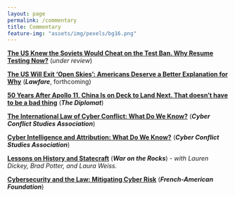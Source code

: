 ```yaml
---
layout: page
permalink: /commentary
title: Commentary
feature-img: "assets/img/pexels/bg16.png"
---
```


[**The US Knew the Soviets Would Cheat on the Test Ban. Why Resume Testing Now?**](404) (*under review*)

[**The US Will Exit ‘Open Skies’: Americans Deserve a Better Explanation for Why**](404) (***Lawfare***, forthcoming)

[**50 Years After Apollo 11, China Is on Deck to Land Next. That doesn’t have to be a bad thing**](https://thediplomat.com/2019/07/50-years-after-apollo-11-china-is-on-deck-to-land-next/) (***The Diplomat***)

[**The International Law of Cyber Conflict: What Do We Know?**](http://static1.1.sqspcdn.com/static/f/956646/28023293/1541729153187/SotF+2017+CCSA+SIPA+Law.pdf?token=ADy5P%2FteGpcQCQKv736cLeBla30%3D) (***Cyber Conflict Studies Association***)

[**Cyber Intelligence and Attribution: What Do We Know?**](https://www.dropbox.com/s/s6hvs57pjpvtefx/SOTF_Review_Copy.pdf?raw=1) (***Cyber Conflict Studies Association***)

[**Lessons on History and Statecraft**](https://warontherocks.com/2016/08/lessons-on-history-and-statecraft-from-a-rocky-mountain-seminar/) (***War on the Rocks***)
    - *with Lauren Dickey, Brad Potter, and Laura Weiss.*

[**Cybersecurity and the Law: Mitigating Cyber Risk**](https://frenchamerican.org/sites/default/files/documents/cyber_security_and_the_law_managing_cyber_risk.pdf) (***French-American Foundation***)